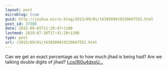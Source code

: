 ```yaml
---
layout: post
microblog: true
guid: http://joshua.micro.blog/2015/09/01/t638509019229847552.html
post_id: 37308
date: 2015-09-01T11:29:47+1100
lastmod: 2019-07-30T17:41:28+1100
type: post
url: /2015/09/01/t638509019229847552.html
---
```

Can we get an exact percentage as to how much jihad is being had? Are we talking double digits of jihad? [t.co/RI0u4dxoU...](https://t.co/RI0u4dxoU7)
